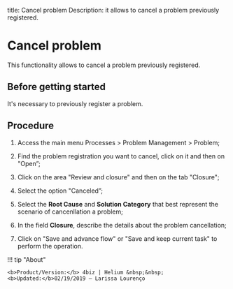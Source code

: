 title: Cancel problem
Description: it allows to cancel a problem previously registered.
# Cancel problem

This functionality allows to cancel a problem previously registered.

Before getting started
----------------

It's necessary to previously register a problem.

Procedure 
-------------

1.  Access the main menu Processes \> Problem
    Management \> Problem;

2.  Find the problem registration you want to cancel, click on it and then on
    "Open”;

3.  Click on the area "Review and closure" and then on the tab "Closure";

4.  Select the option "Canceled”;

5.  Select the **Root Cause** and **Solution Category** that best represent
    the scenario of cancenllation a problem;

6.  In the field **Closure**, describe the details about the problem cancellation;

7.  Click on "Save and advance flow" or "Save and keep current task" to perform the
    operation.

!!! tip "About"

    <b>Product/Version:</b> 4biz | Helium &nbsp;&nbsp;
    <b>Updated:</b>02/19/2019 – Larissa Lourenço
